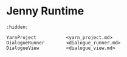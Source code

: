 # Jenny Runtime

```{toctree}
:hidden:

YarnProject           <yarn_project.md>
DialogueRunner        <dialogue_runner.md>
DialogueView          <dialogue_view.md>
```
